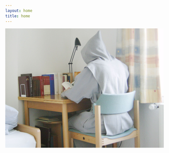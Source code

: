 ```yaml
---
layout: home
title: home
---
```




![study-monk](/images/study-monk.png)


[//begin]: # "Autogenerated link references for markdown compatibility"
[Exocore Installation Instructions|no code instructions]: <_articles/Exocore Installation Instructions> "Exocore Installation Instructions"
[Writing with Exocore Syntax|here]: <_articles/Writing with Exocore Syntax> "Writing with Exocore Syntax"
[Using your Exocore#Using Metadata|metadata section]: <_articles/Using your Exocore> "Using your Exocore"
[Exocore Installation Instructions#1. Deploy your own Exocore to the Web|here]: <_articles/Exocore Installation Instructions> "Exocore Installation Instructions"
[Writing with Exocore Syntax]: <_articles/Writing with Exocore Syntax> "Writing with Exocore Syntax"
[Exocore Installation Instructions#Create Github Account|documentation]: <_articles/Exocore Installation Instructions> "Exocore Installation Instructions"
[//end]: # "Autogenerated link references"